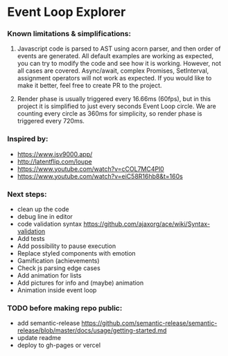 # Event Loop Explorer

### Known limitations & simplifications:

1. Javascript code is parsed to AST using acorn parser, and then order of events are generated.
   All default examples are working as expected, you can try to modify the code and see how it is working.
   However, not all cases are covered.
   Async/await, complex Promises, SetInterval, assignment operators will not work as expected.
   If you would like to make it better, feel free to create PR to the project.

2. Render phase is usually triggered every 16.66ms (60fps), but in this project it is simplified to just every seconds Event Loop circle.
   We are counting every circle as 360ms for simplicity, so render phase is triggered every 720ms.

### Inspired by:

- https://www.jsv9000.app/
- http://latentflip.com/loupe
- https://www.youtube.com/watch?v=cCOL7MC4Pl0
- https://www.youtube.com/watch?v=eiC58R16hb8&t=160s

### Next steps:

- clean up the code
- debug line in editor
- code validation syntax https://github.com/ajaxorg/ace/wiki/Syntax-validation
- Add tests
- Add possibility to pause execution
- Replace styled components with emotion
- Gamification (achievements)
- Check js parsing edge cases
- Add animation for lists
- Add pictures for info and (maybe) animation
- Animation inside event loop

### TODO before making repo public:

- add semantic-release https://github.com/semantic-release/semantic-release/blob/master/docs/usage/getting-started.md
- update readme
- deploy to gh-pages or vercel

